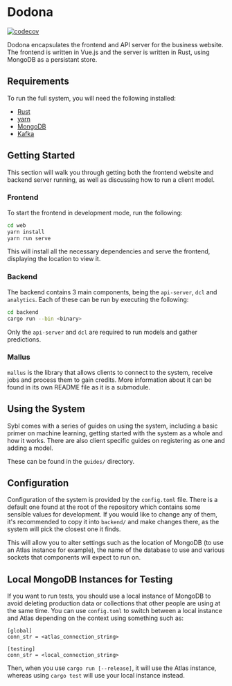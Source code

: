 # Dodona

[![codecov](https://codecov.io/gh/FreddieBrown/dodona/branch/develop/graph/badge.svg?token=2LEVZ215BB)](https://codecov.io/gh/FreddieBrown/dodona)

Dodona encapsulates the frontend and API server for the business website. The
frontend is written in Vue.js and the server is written in Rust, using MongoDB
as a persistant store.

## Requirements

To run the full system, you will need the following installed:

- [Rust](https://www.rust-lang.org/learn/get-started)
- [yarn](https://yarnpkg.com/getting-started/install)
- [MongoDB](https://docs.mongodb.com/guides/server/install/)
- [Kafka](https://kafka.apache.org/quickstart)

## Getting Started

This section will walk you through getting both the frontend website and
backend server running, as well as discussing how to run a client model.

### Frontend

To start the frontend in development mode, run the following:
```bash
cd web
yarn install
yarn run serve
```
This will install all the necessary dependencies and serve the frontend,
displaying the location to view it.

### Backend

The backend contains 3 main components, being the `api-server`, `dcl` and
`analytics`. Each of these can be run by executing the following:
```bash
cd backend
cargo run --bin <binary>
```
Only the `api-server` and `dcl` are required to run models and gather
predictions.

### Mallus

`mallus` is the library that allows clients to connect to the system, receive
jobs and process them to gain credits. More information about it can be found
in its own README file as it is a submodule.

## Using the System

Sybl comes with a series of guides on using the system, including a basic
primer on machine learning, getting started with the system as a whole and how
it works. There are also client specific guides on registering as one and
adding a model.

These can be found in the `guides/` directory.

## Configuration

Configuration of the system is provided by the `config.toml` file. There is a
default one found at the root of the repository which contains some sensible
values for development. If you would like to change any of them, it's
recommended to copy it into `backend/` and make changes there, as the system
will pick the closest one it finds.

This will allow you to alter settings such as the location of MongoDB (to use
an Atlas instance for example), the name of the database to use and various
sockets that components will expect to run on.

## Local MongoDB Instances for Testing

If you want to run tests, you should use a local instance of MongoDB to avoid
deleting production data or collections that other people are using at the same
time. You can use `config.toml` to switch between a local instance and Atlas
depending on the context using something such as:

```
[global]
conn_str = <atlas_connection_string>

[testing]
conn_str = <local_connection_string>
```

Then, when you use `cargo run [--release]`, it will use the Atlas instance,
whereas using `cargo test` will use your local instance instead.
